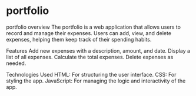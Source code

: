 # portfolio
 portfolio overview
The portfolio is a web application that allows users to record and manage their expenses. Users can add, view, and delete expenses, helping them keep track of their spending habits.

Features
Add new expenses with a description, amount, and date.
Display a list of all expenses.
Calculate the total expenses.
Delete expenses as needed.

Technologies Used
HTML: For structuring the user interface.
CSS: For styling the app.
JavaScript: For managing the logic and interactivity of the app.
